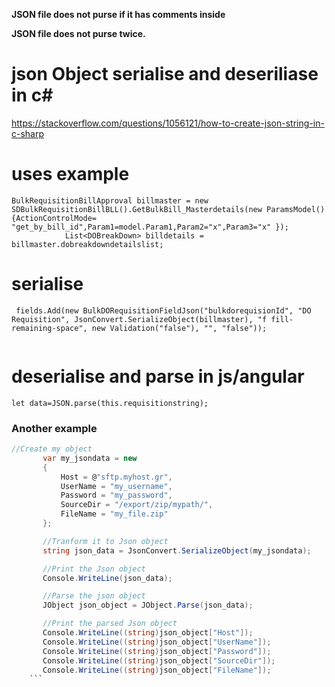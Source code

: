 **JSON file does not purse if it has comments inside**

**JSON file does not purse twice.**

# json Object serialise and deseriliase in c#

https://stackoverflow.com/questions/1056121/how-to-create-json-string-in-c-sharp

# uses example

```
BulkRequisitionBillApproval billmaster = new SDBulkRequisitionBillBLL().GetBulkBill_Masterdetails(new ParamsModel() {ActionControlMode= "get_by_bill_id",Param1=model.Param1,Param2="x",Param3="x" });
            List<DOBreakDown> billdetails = billmaster.dobreakdowndetailslist;
``` 

# serialise
```
 fields.Add(new BulkDORequisitionFieldJson("bulkdorequisionId", "DO Requisition", JsonConvert.SerializeObject(billmaster), "f fill-remaining-space", new Validation("false"), "", "false"));
 
 ````
 
 # deserialise and parse in js/angular
 ```
 let data=JSON.parse(this.requisitionstring);
 
 ```
 
 ### Another example
 ```C#
 //Create my object
        var my_jsondata = new
        {
            Host = @"sftp.myhost.gr",
            UserName = "my_username",
            Password = "my_password",
            SourceDir = "/export/zip/mypath/",
            FileName = "my_file.zip"
        };

        //Tranform it to Json object
        string json_data = JsonConvert.SerializeObject(my_jsondata);

        //Print the Json object
        Console.WriteLine(json_data);

        //Parse the json object
        JObject json_object = JObject.Parse(json_data);

        //Print the parsed Json object
        Console.WriteLine((string)json_object["Host"]);
        Console.WriteLine((string)json_object["UserName"]);
        Console.WriteLine((string)json_object["Password"]);
        Console.WriteLine((string)json_object["SourceDir"]);
        Console.WriteLine((string)json_object["FileName"]);
     ```   

